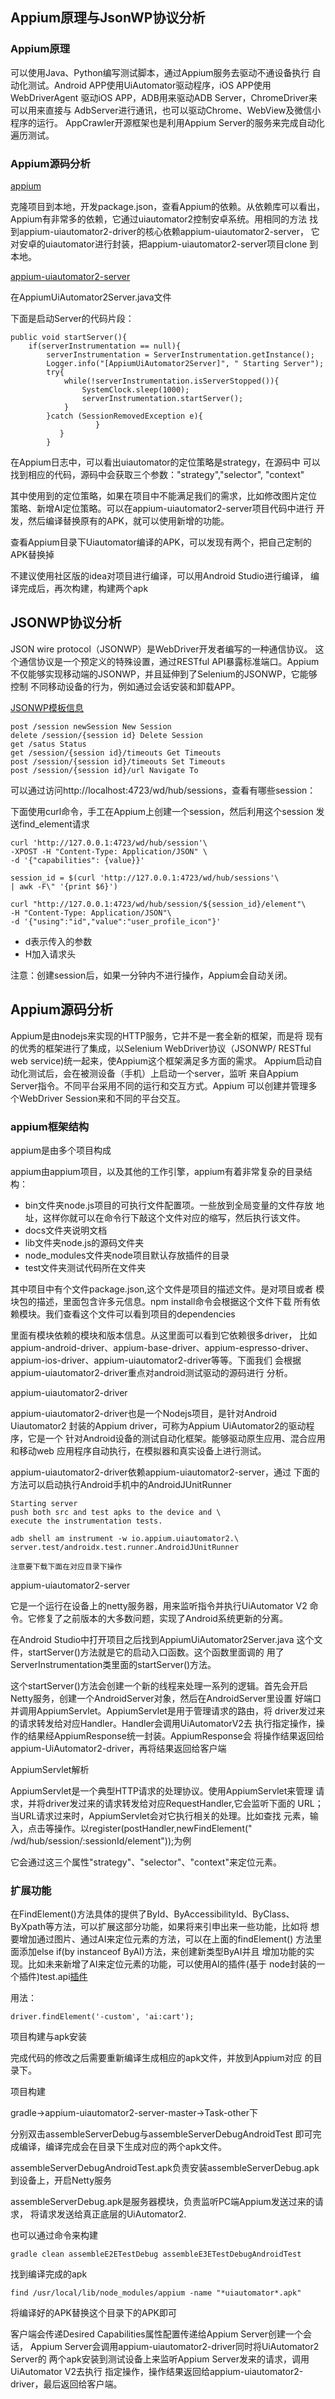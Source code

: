 ## Appium原理与JsonWP协议分析
 
 ### Appium原理
 
 可以使用Java、Python编写测试脚本，通过Appium服务去驱动不通设备执行
 自动化测试。Android APP使用UiAutomator驱动程序，iOS APP使用WebDriverAgent
 驱动iOS APP，ADB用来驱动ADB Server，ChromeDriver来可以用来直接与
 AdbServer进行通讯，也可以驱动Chrome、WebView及微信小程序的运行。
 AppCrawler开源框架也是利用Appium Server的服务来完成自动化遍历测试。
 
 ### Appium源码分析
 
[appium](https://github.com/appium/appium)

克隆项目到本地，开发package.json，查看Appium的依赖。从依赖库可以看出，
Appium有非常多的依赖，它通过uiautomator2控制安卓系统。用相同的方法
找到appium-uiautomator2-driver的核心依赖appium-uiautomator2-server，
它对安卓的uiautomator进行封装，把appium-uiautomator2-server项目clone
到本地。

[appium-uiautomator2-server](https://github.com/appium/appium-uiautomator2-server)

在AppiumUiAutomator2Server.java文件

下面是启动Server的代码片段：
    
    public void startServer(){
        if(serverInstrumentation == null){
            serverInstrumentation = ServerInstrumentation.getInstance();
            Logger.info("[AppiumUiAutomator2Server]", " Starting Server");
            try{
                while(!serverInstrumentation.isServerStopped()){
                    SystemClock.sleep(1000);
                    serverInstrumentation.startServer();
                }
            }catch (SessionRemovedException e){
                       }
               }
            }

在Appium日志中，可以看出uiautomator的定位策略是strategy，在源码中
可以找到相应的代码，源码中会获取三个参数："strategy","selector",
"context"

其中使用到的定位策略，如果在项目中不能满足我们的需求，比如修改图片定位
策略、新增AI定位策略。可以在appium-uiautomator2-server项目代码中进行
开发，然后编译替换原有的APK，就可以使用新增的功能。

查看Appium目录下Uiautomator编译的APK，可以发现有两个，把自己定制的
APK替换掉

不建议使用社区版的idea对项目进行编译，可以用Android Studio进行编译，
编译完成后，再次构建，构建两个apk

## JSONWP协议分析

JSON wire protocol（JSONWP）是WebDriver开发者编写的一种通信协议。
这个通信协议是一个预定义的特殊设置，通过RESTful API暴露标准端口。Appium
不仅能够实现移动端的JSONWP，并且延伸到了Selenium的JSONWP，它能够控制
不同移动设备的行为，例如通过会话安装和卸载APP。

[JSONWP模板信息](https://w3c.github.io/webdriver)

    post /session newSession New Session
    delete /session/{session id} Delete Session
    get /satus Status
    get /session/{session id}/timeouts Get Timeouts
    post /session/{session id}/timeouts Set Timeouts
    post /session/{session id}/url Navigate To
    
可以通过访问http://localhost:4723/wd/hub/sessions，查看有哪些session：

下面使用curl命令，手工在Appium上创建一个session，然后利用这个session
发送find_element请求

    curl 'http://127.0.0.1:4723/wd/hub/session'\
    -XPOST -H "Content-Type: Application/JSON" \
    -d '{"capabilities": {value}}'
    
    session_id = $(curl 'http://127.0.0.1:4723/wd/hub/sessions'\
    | awk -F\" '{print $6}')
    
    curl "http://127.0.0.1:4723/wd/hub/session/${session_id}/element"\
    -H "Content-Type: Application/JSON"\
    -d '{"using":"id","value":"user_profile_icon"}'
    
- d表示传入的参数
- H加入请求头    

注意：创建session后，如果一分钟内不进行操作，Appium会自动关闭。

## Appium源码分析

Appium是由nodejs来实现的HTTP服务，它并不是一套全新的框架，而是将
现有的优秀的框架进行了集成，以Selenium WebDriver协议（JSONWP/
RESTful web service)统一起来，使Appium这个框架满足多方面的需求。
Appium启动自动化测试后，会在被测设备（手机）上启动一个server，监听
来自Appium Server指令。不同平台采用不同的运行和交互方式。Appium
可以创建并管理多个WebDriver Session来和不同的平台交互。

### appium框架结构

appium是由多个项目构成

appium由appium项目，以及其他的工作引擎，appium有着非常复杂的目录结构：

- bin文件夹node.js项目的可执行文件配置项。一些放到全局变量的文件存放
地址，这样你就可以在命令行下敲这个文件对应的缩写，然后执行该文件。
- docs文件夹说明文档
- lib文件夹node.js的源码文件夹
- node_modules文件夹node项目默认存放插件的目录
- test文件夹测试代码所在文件夹

其中项目中有个文件package.json,这个文件是项目的描述文件。是对项目或者
模块包的描述，里面包含许多元信息。npm install命令会根据这个文件下载
所有依赖模块。我们查看这个文件可以看到项目的dependencies

里面有模块依赖的模块和版本信息。从这里面可以看到它依赖很多driver，
比如appium-android-driver、appium-base-driver、appium-espresso-driver、
appium-ios-driver、appium-uiautomator2-driver等等。下面我们
会根据appium-uiautomator2-driver重点对android测试驱动的源码进行
分析。

appium-uiautomator2-driver

appium-uiautomator2-driver也是一个Nodejs项目，是针对Android Uiautomator2
封装的Appium driver，可称为Appium UiAutomator2的驱动程序，它是一个
针对Android设备的测试自动化框架。能够驱动原生应用、混合应用和移动web
应用程序自动执行，在模拟器和真实设备上进行测试。

appium-uiautomator2-driver依赖appium-uiautomator2-server，通过
下面的方法可以启动执行Android手机中的AndroidJUnitRunner

    Starting server
    push both src and test apks to the device and \
    execute the instrumentation tests.
    
    adb shell am instrument -w io.appium.uiautomator2.\
    server.test/androidx.test.runner.AndroidJUnitRunner
    
    注意要下载下面在对应目录下操作
    
appium-uiautomator2-server

它是一个运行在设备上的netty服务器，用来监听指令并执行UiAutomator V2
命令。它修复了之前版本的大多数问题，实现了Android系统更新的分离。

在Android Studio中打开项目之后找到AppiumUiAutomator2Server.java
这个文件，startServer()方法就是它的启动入口函数。这个函数里面调的
用了ServerInstrumentation类里面的startServer()方法。

这个startServer()方法会创建一个新的线程来处理一系列的逻辑。首先会开启
Netty服务，创建一个AndroidServer对象，然后在AndroidServer里设置
好端口并调用AppiumServlet。AppiumServlet是用于管理请求的路由，将
driver发过来的请求转发给对应Handler。Handler会调用UiAutomatorV2去
执行指定操作，操作的结果经AppiumResponse统一封装。AppiumResponse会
将操作结果返回给appium-UiAutomator2-driver，再将结果返回给客户端


AppiumServlet解析

AppiumServlet是一个典型HTTP请求的处理协议。使用AppiumServlet来管理
请求，并将driver发过来的请求转发给对应RequestHandler,它会监听下面的
URL；当URL请求过来时，AppiumServlet会对它执行相关的处理。比如查找
元素，输入，点击等操作。以register(postHandler,newFindElement("
/wd/hub/session/:sessionId/element"));为例

它会通过这三个属性"strategy"、"selector"、"context"来定位元素。

### 扩展功能

在FindElement()方法具体的提供了ById、ByAccessibilityId、ByClass、
ByXpath等方法，可以扩展这部分功能，如果将来引申出来一些功能，比如将
想要增加通过图片、通过AI来定位元素的方法，可以在上面的findElement()
方法里面添加else if(by instanceof ByAI)方法，来创建新类型ByAI并且
增加功能的实现。比如未来新增了AI来定位元素的功能，可以使用AI的插件(基于
node封装的一个插件)test.api[插件](https://github.com/testdotai/appium-classifier-plugin)

用法：
    
    driver.findElement('-custom', 'ai:cart');
    
项目构建与apk安装

完成代码的修改之后需要重新编译生成相应的apk文件，并放到Appium对应
的目录下。

项目构建

gradle->appium-uiautomator2-server-master->Task-other下

分别双击assembleServerDebug与assembleServerDebugAndroidTest
即可完成编译，编译完成会在目录下生成对应的两个apk文件。

assembleServerDebugAndroidTest.apk负责安装assembleServerDebug.apk
到设备上，开启Netty服务

assembleServerDebug.apk是服务器模块，负责监听PC端Appium发送过来的请求，
将请求发送给真正底层的UiAutomator2.

也可以通过命令来构建

    gradle clean assembleE2ETestDebug assembleE3ETestDebugAndroidTest

找到编译完成的apk

    find /usr/local/lib/node_modules/appium -name "*uiautomator*.apk"
    
将编译好的APK替换这个目录下的APK即可

客户端会传递Desired Capabilities属性配置传递给Appium Server创建一个会话，
Appium Server会调用appium-uiautomator2-driver同时将UiAutomator2 Server的
两个apk安装到测试设备上来监听Appium Server发来的请求，调用UiAutomator V2去执行
指定操作，操作结果返回给appium-uiautomator2-driver，最后返回给客户端。    

        


    
        